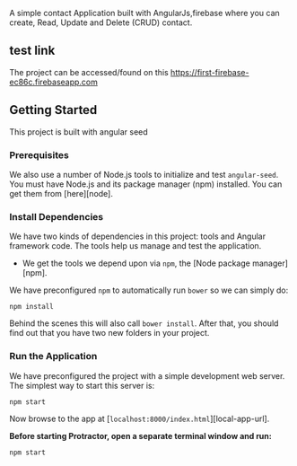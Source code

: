 A simple contact Application built with AngularJs,firebase where you can create, Read, Update and Delete (CRUD) contact.

## test link
The project can be accessed/found on this 
https://first-firebase-ec86c.firebaseapp.com

## Getting Started
This project is built with angular seed

### Prerequisites
We also use a number of Node.js tools to initialize and test `angular-seed`. You must have Node.js
and its package manager (npm) installed. You can get them from [here][node].

### Install Dependencies

We have two kinds of dependencies in this project: tools and Angular framework code. The tools help
us manage and test the application.

* We get the tools we depend upon via `npm`, the [Node package manager][npm].

We have preconfigured `npm` to automatically run `bower` so we can simply do:

```
npm install
```

Behind the scenes this will also call `bower install`. After that, you should find out that you have
two new folders in your project.

### Run the Application

We have preconfigured the project with a simple development web server. The simplest way to start
this server is:

```
npm start
```

Now browse to the app at [`localhost:8000/index.html`][local-app-url].


**Before starting Protractor, open a separate terminal window and run:**

```
npm start
```

